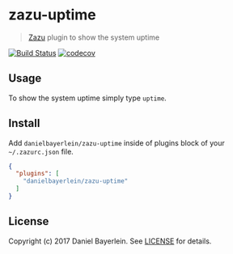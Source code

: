 # zazu-uptime

> [Zazu](https://github.com/tinytacoteam/zazu) plugin to show the system uptime

[![Build Status](https://travis-ci.org/danielbayerlein/zazu-uptime.svg?branch=master)](https://travis-ci.org/danielbayerlein/zazu-uptime)
[![codecov](https://codecov.io/gh/danielbayerlein/zazu-uptime/branch/master/graph/badge.svg)](https://codecov.io/gh/danielbayerlein/zazu-uptime)

## Usage

To show the system uptime simply type `uptime`.

## Install

Add `danielbayerlein/zazu-uptime` inside of plugins block of your `~/.zazurc.json` file.

```json
{
  "plugins": [
    "danielbayerlein/zazu-uptime"
  ]
}
```

## License

Copyright (c) 2017 Daniel Bayerlein. See [LICENSE](./LICENSE.md) for details.
